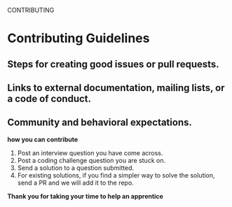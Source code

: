 CONTRIBUTING

# Contributing Guidelines

## Steps for creating good issues or pull requests.
## Links to external documentation, mailing lists, or a code of conduct.
## Community and behavioral expectations.

**how you can contribute**

1. Post an interview question you have come across.
2. Post a coding challenge question you are stuck on.
3. Send a solution to a question submitted.
4. For existing solutions, if you find a simpler way to solve the solution, send a PR and we will add it to the repo.

**Thank you for taking your time to help an apprentice**